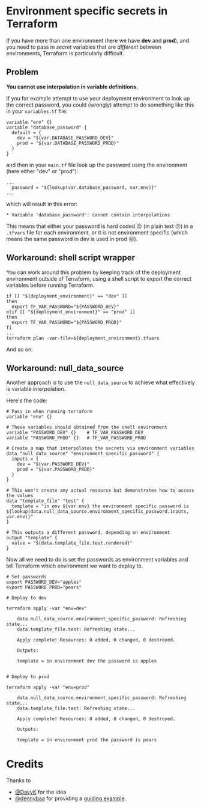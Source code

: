 # Environment specific secrets in Terraform

If you have more than one environment (here we have **dev** and **prod**), and you need to pass in *secret* variables that are *different* between environments, Terraform is particularly difficult.

## Problem

**You cannot use interpolation in variable definitions.**

If you for example attempt to use your deployment environment to look up the correct password, you could (wrongly) attempt to do something like this in your `variables.tf` file:

    variable "env" {}
    variable "database_password" {
      default = {
        dev = "${var.DATABASE_PASSWORD_DEV}"
        prod = "${var.DATABASE_PASSWORD_PROD}"
      }
    }

and then in your `main.tf` file look up the password using the environment (here either "dev" or "prod"):

    ...
      password = "${lookup(var.database_password, var.env)}"
    ...

which will result in this error:

    * Variable 'database_password': cannot contain interpolations

This means that either your password is hard coded 😣 (in plain text 😖) in a `.tfvars` file for each environment, or it is not environment specific (which means the same password in dev is used in prod ☹️).

## Workaround: shell script wrapper

You can work around this problem by keeping track of the deployment environment outside of Terraform, using a shell script to export the correct variables before running Terraform.

    if [[ "${deployment_environment}" == "dev" ]]
    then
      export TF_VAR_PASSWORD="${PASSWORD_DEV}"
    elif [[ "${deployment_environment}" == "prod" ]]
    then
      export TF_VAR_PASSWORD="${PASSWORD_PROD}"
    fi
    ...
    terraform plan -var-file=${deployment_environment}.tfvars

And so on.

## Workaround: null_data_source

Another approach is to use the `null_data_source` to achieve what effectively is variable interpolation.

Here's the code:

    # Pass in when running terraform
    variable "env" {}

    # These variables should obtained from the shell environment
    variable "PASSWORD_DEV" {}    # TF_VAR_PASSWORD_DEV
    variable "PASSWORD_PROD" {}   # TF_VAR_PASSWORD_PROD

    # Create a map that interpolates the secrets via environment variables
    data "null_data_source" "environment_specific_password" {
      inputs = {
        dev = "${var.PASSWORD_DEV}"
        prod = "${var.PASSWORD_PROD}"
      }
    }

    # This won't create any actual resource but demonstrates how to access the values
    data "template_file" "test" {
      template = "in env ${var.env} the environment specific password is ${lookup(data.null_data_source.environment_specific_password.inputs, var.env)}"
    }

    # This outputs a different password, depending on environment
    output "template" {
      value = "${data.template_file.test.rendered}"
    }

Now all we need to do is set the passwords as environment variables and tell Terraform which environment we want to deploy to.

    # Set passwords
    export PASSWORD_DEV="apples"
    export PASSWORD_PROD="pears"

    # Deploy to dev

    terraform apply -var "env=dev"

        data.null_data_source.environment_specific_password: Refreshing state...
        data.template_file.test: Refreshing state...

        Apply complete! Resources: 0 added, 0 changed, 0 destroyed.

        Outputs:

        template = in environment dev the password is apples


    # Deploy to prod

    terraform apply -var "env=prod"

        data.null_data_source.environment_specific_password: Refreshing state...
        data.template_file.test: Refreshing state...

        Apply complete! Resources: 0 added, 0 changed, 0 destroyed.

        Outputs:

        template = in environment prod the password is pears

# Credits

Thanks to

* [@DavyK](https://github.com/DavyK) for the idea
* [@dennybaa](https://github.com/@dennybaa) for providing a [guiding example](https://github.com/hashicorp/terraform/issues/4084#issuecomment-236429459).
